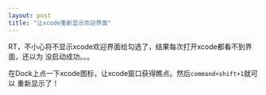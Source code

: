 ```yaml
---
layout: post
title: "让xcode重新显示欢迎界面"
---
```


RT，不小心将不显示xcode欢迎界面给勾选了，结果每次打开xcode都看不到界面，还以为
没启动成功。。。

在Dock上点一下xcode图标，让xcode窗口获得瞧点。然后`command+shift+1`就可以
重新显示了！
